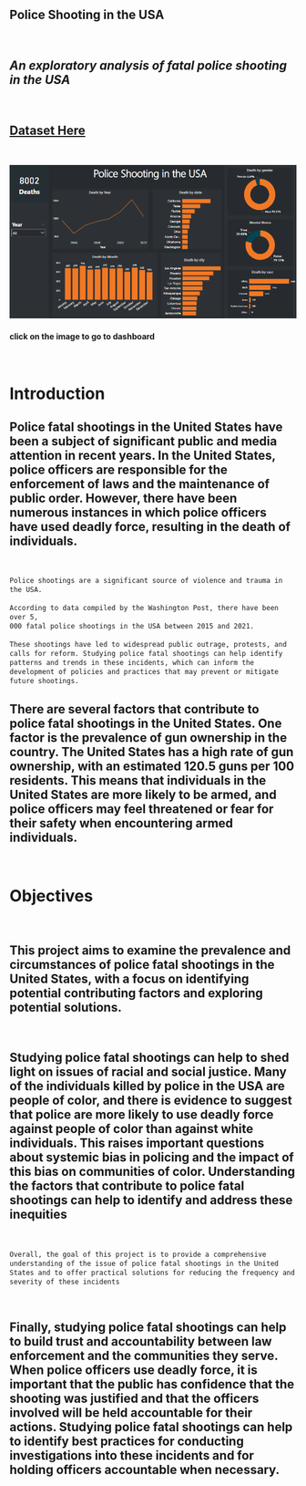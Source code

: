 ##  Police Shooting in the USA
<br>

## ***An exploratory analysis of fatal police shooting in the USA***
<br>

## [Dataset Here](https://github.com/washingtonpost/data-police-shootings)

<br>

[![dashboard](./4_Dashboard/dashboard.png)](https://www.novypro.com/project/shooting-police-washington)
<br>

#### click on the image to go to dashboard
<br>

# Introduction

## Police fatal shootings in the United States have been a subject of significant public and media attention in recent years. In the United States, police officers are responsible for the enforcement of laws and the maintenance of public order. However, there have been numerous instances in which police officers have used deadly force, resulting in the death of individuals.

<br>

    Police shootings are a significant source of violence and trauma in the USA.
    
    According to data compiled by the Washington Post, there have been over 5,
    000 fatal police shootings in the USA between 2015 and 2021. 
    
    These shootings have led to widespread public outrage, protests, and calls for reform. Studying police fatal shootings can help identify patterns and trends in these incidents, which can inform the development of policies and practices that may prevent or mitigate future shootings.


## There are several factors that contribute to police fatal shootings in the United States. One factor is the prevalence of gun ownership in the country. The United States has a high rate of gun ownership, with an estimated 120.5 guns per 100 residents. This means that individuals in the United States are more likely to be armed, and police officers may feel threatened or fear for their safety when encountering armed individuals.

<br>

# Objectives

<br>

## This project aims to examine the prevalence and circumstances of police fatal shootings in the United States, with a focus on identifying potential contributing factors and exploring potential solutions.

<br>

## Studying police fatal shootings can help to shed light on issues of racial and social justice. Many of the individuals killed by police in the USA are people of color, and there is evidence to suggest that police are more likely to use deadly force against people of color than against white individuals. This raises important questions about systemic bias in policing and the impact of this bias on communities of color. Understanding the factors that contribute to police fatal shootings can help to identify and address these inequities 

<br>


    Overall, the goal of this project is to provide a comprehensive understanding of the issue of police fatal shootings in the United States and to offer practical solutions for reducing the frequency and severity of these incidents

<br>

## Finally, studying police fatal shootings can help to build trust and accountability between law enforcement and the communities they serve. When police officers use deadly force, it is important that the public has confidence that the shooting was justified and that the officers involved will be held accountable for their actions. Studying police fatal shootings can help to identify best practices for conducting investigations into these incidents and for holding officers accountable when necessary.
